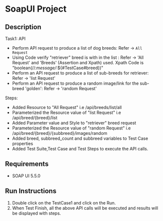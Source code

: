 # SoapUI Project

## Description

Task1: API

* Perform API request to produce a list of dog breeds: Refer -> `All Request`
* Using Code verify "retriever" breed is with in the list : Refer -> 'All Request' and 'Breeds' (Assertion and Xpath) used. Xpath Code is		   "boolean(//*:message/*:${#TestCase#breed})"
* Perform an API request to produce a list of sub-breeds for retriever: Refer -> 'list Request'
* Perform an API request to produce a random image/link for the sub-breed 'golden': Refer -> 'random Request'

Steps:

* Added Resource to "All Request" i.e /api/breeds/list/all
* Parameterized the Resource value of "list Request" i.e /api/breed/{breed}/list
* Added Parameter value and Style to "retriever" breed request
* Parameterized the Resource value of "random Request" i.e /api/breed/{breed}/{subbreed}/images/random
* Added breed, subbreed_count and subbreed variables to Test Case properties
* Added Test Suite,Test Case and Test Steps to execute the API calls.

## Requirements

* SOAP UI 5.5.0

## Run Instructions

1. Double click on the TestCase1 and click on the Run.
2. When Test Finish, all the above API calls will be executed and results will be displayed with steps.

